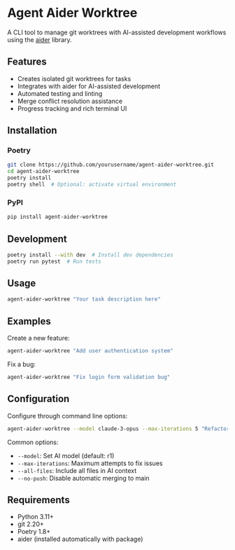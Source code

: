 # Agent Aider Worktree

A CLI tool to manage git worktrees with AI-assisted development workflows using the [aider](https://github.com/paul-gauthier/aider) library.

## Features

- Creates isolated git worktrees for tasks
- Integrates with aider for AI-assisted development
- Automated testing and linting
- Merge conflict resolution assistance
- Progress tracking and rich terminal UI

## Installation

### Poetry

```bash
git clone https://github.com/yourusername/agent-aider-worktree.git
cd agent-aider-worktree
poetry install
poetry shell  # Optional: activate virtual environment
```

### PyPI
```bash
pip install agent-aider-worktree
```

## Development

```bash
poetry install --with dev  # Install dev dependencies
poetry run pytest  # Run tests
```

## Usage

```bash
agent-aider-worktree "Your task description here"
```

## Examples

Create a new feature:
```bash
agent-aider-worktree "Add user authentication system"
```

Fix a bug:
```bash
agent-aider-worktree "Fix login form validation bug"
```

## Configuration

Configure through command line options:
```bash
agent-aider-worktree --model claude-3-opus --max-iterations 5 "Refactor database layer"
```

Common options:
- `--model`: Set AI model (default: r1)
- `--max-iterations`: Maximum attempts to fix issues
- `--all-files`: Include all files in AI context
- `--no-push`: Disable automatic merging to main

## Requirements

- Python 3.11+
- git 2.20+
- Poetry 1.8+
- aider (installed automatically with package)
